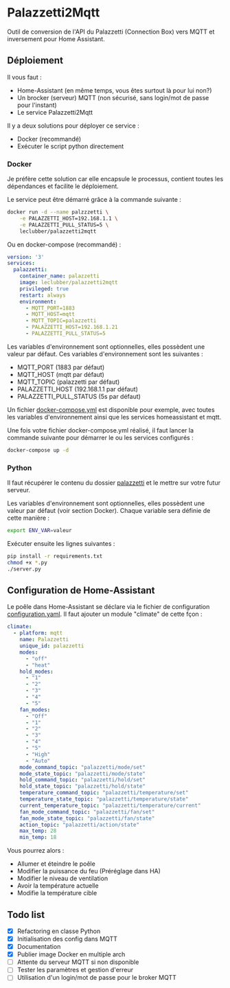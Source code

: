 # Palazzetti2Mqtt

Outil de conversion de l'API du Palazzetti (Connection Box) vers MQTT et inversement pour Home Assistant.

## Déploiement

Il vous faut :

- Home-Assistant (en même temps, vous êtes surtout là pour lui non?)
- Un brocker (serveur) MQTT (non sécurisé, sans login/mot de passe pour l'instant)
- Le service Palazzetti2Mqtt

Il y a deux solutions pour déployer ce service :

- Docker (recommandé)
- Exécuter le script python directement

### Docker

Je préfère cette solution car elle encapsule le processus, contient toutes les dépendances  et facilite le déploiement.

Le service peut être démarré grâce à la commande suivante :

``` sh
docker run -d --name palzzzetti \
    -e PALAZZETTI_HOST=192.168.1.1 \
    -e PALAZZETTI_PULL_STATUS=5 \
    leclubber/palazzetti2mqtt
```

Ou en docker-compose (recommandé) :

``` yaml
version: '3'
services:
  palazzetti:
    container_name: palazzetti
    image: leclubber/palazzetti2mqtt
    privileged: true
    restart: always
    environment:
      - MQTT_PORT=1883
      - MQTT_HOST=mqtt
      - MQTT_TOPIC=palazzetti
      - PALAZZETTI_HOST=192.168.1.21
      - PALAZZETTI_PULL_STATUS=5
```

Les variables d'environnement sont optionnelles, elles possèdent une valeur par défaut. Ces variables d'environnement sont les suivantes :

- MQTT_PORT (1883 par défaut)
- MQTT_HOST (mqtt par défaut)
- MQTT_TOPIC (palazzetti par défaut)
- PALAZZETTI_HOST (192.168.1.1 par défaut)
- PALAZZETTI_PULL_STATUS (5s par défaut)

Un fichier [docker-compose.yml](docker-compose.yml) est disponible pour exemple, avec toutes les variables d'environnement ainsi que les services homeassistant et mqtt.

Une fois votre fichier docker-compose.yml réalisé, il faut lancer la commande suivante pour démarrer le ou les services configurés :

``` sh
docker-compose up -d
```

### Python

Il faut récupérer le contenu du dossier [palazzetti](palazzetti) et le mettre sur votre futur serveur.

Les variables d'environnement sont optionnelles, elles possèdent une valeur par défaut (voir section Docker).
Chaque variable sera définie de cette manière :

``` sh
export ENV_VAR=valeur
```

Exécuter ensuite les lignes suivantes :

``` sh
pip install -r requirements.txt
chmod +x *.py
./server.py
```

## Configuration de Home-Assistant

Le poêle dans Home-Assistant se déclare via le fichier de configuration [configuration.yaml](configuration.yaml). Il faut ajouter un module "climate" de cette fçon :
``` yaml
climate:
  - platform: mqtt
    name: Palazzetti
    unique_id: palazzetti
    modes:
      - "off"
      - "heat"
    hold_modes:
      - "1"
      - "2"
      - "3"
      - "4"
      - "5"
    fan_modes:
      - "Off"
      - "1"
      - "2"
      - "3"
      - "4"
      - "5"
      - "High"
      - "Auto"
    mode_command_topic: "palazzetti/mode/set"
    mode_state_topic: "palazzetti/mode/state"
    hold_command_topic: "palazzetti/hold/set"
    hold_state_topic: "palazzetti/hold/state"
    temperature_command_topic: "palazzetti/temperature/set"
    temperature_state_topic: "palazzetti/temperature/state"
    current_temperature_topic: "palazzetti/temperature/current"
    fan_mode_command_topic: "palazzetti/fan/set"
    fan_mode_state_topic: "palazzetti/fan/state"
    action_topic: "palazzetti/action/state"
    max_temp: 28
    min_temp: 18
```

Vous pourrez alors :
- Allumer et éteindre le poêle
- Modifier la puissance du feu (Préréglage dans HA)
- Modifier le niveau de ventilation
- Avoir la température actuelle
- Modifie la température cible

## Todo list

- [x] Refactoring en classe Python
- [x] Initialisation des config dans MQTT
- [x] Documentation
- [x] Publier image Docker en multiple arch
- [ ] Attente du serveur MQTT si non disponible
- [ ] Tester les paramètres et gestion d'erreur
- [ ] Utilisation d'un login/mot de passe pour le broker MQTT
